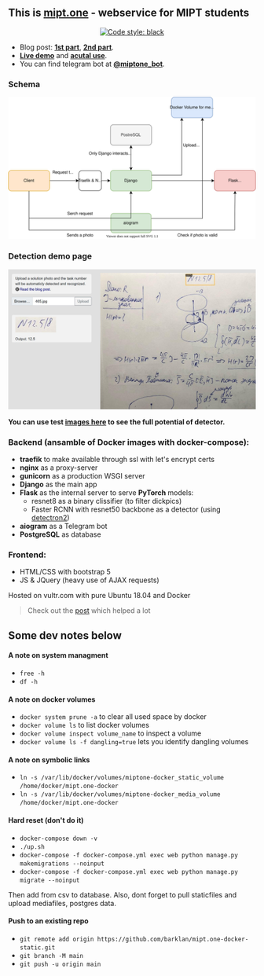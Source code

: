 ## This is [**mipt.one**](https://mipt.one/) - webservice for MIPT students

<p align="center">
<a href="https://github.com/psf/black"><img alt="Code style: black" src="https://img.shields.io/badge/code%20style-black-000000.svg"></a>
</p>

- Blog post: **[1st part](https://barklan.github.io/2021/01/20/detectron2-train/)**, **[2nd part](https://barklan.github.io/2021/01/22/deploying-dl-models/)**. 
- **[Live demo](https://mipt.one/detection/)** and **[acutal use](https://mipt.one/physics/)**.
- You can find telegram bot at **[@miptone_bot](https://t.me/miptone_bot)**.

### Schema

![schema](readme_img/dl_deployment.svg)

### Detection demo page

![demo](readme_img/demo.jpg)

**You can use test [images here](https://github.com/barklan/mipt.one-docker/tree/main/readme_img) to see the full potential of detector.**

### Backend (ansamble of Docker images with docker-compose):
 - **traefik** to make available through ssl with let's encrypt certs
 - **nginx** as a proxy-server
 - **gunicorn** as a production WSGI server
 - **Django** as the main app
 - **Flask** as the internal server to serve **PyTorch** models:
    - resnet8 as a binary clissifier (to filter dickpics)
    - Faster RCNN with resnet50 backbone as a detector (using [detectron2](https://github.com/facebookresearch/detectron2))
 - **aiogram** as a Telegram bot
 - **PostgreSQL** as database
 
### Frontend:
 - HTML/CSS with bootstrap 5
 - JS & JQuery (heavy use of AJAX requests)

Hosted on vultr.com with pure Ubuntu 18.04 and Docker

> Check out the [post](https://testdriven.io/dockerizing-django-with-postgres-gunicorn-and-nginx) which helped a lot

## Some dev notes below

#### A note on system managment

- `free -h`
- `df -h`

#### A note on docker volumes

- `docker system prune -a` to clear all used space by docker
- `docker volume ls` to list docker volumes
- `docker volume inspect volume_name` to inspect a volume
- `docker volume ls -f dangling=true` lets you identify dangling volumes

#### A note on symbolic links

- `ln -s /var/lib/docker/volumes/miptone-docker_static_volume /home/docker/mipt.one-docker`
- `ln -s /var/lib/docker/volumes/miptone-docker_media_volume /home/docker/mipt.one-docker`

#### Hard reset (don't do it)

- `docker-compose down -v`
- `./up.sh`
- `docker-compose -f docker-compose.yml exec web python manage.py makemigrations --noinput`
- `docker-compose -f docker-compose.yml exec web python manage.py migrate --noinput`

Then add from csv to database. Also, dont forget to pull staticfiles and upload mediafiles, postgres data.

#### Push to an existing repo

- `git remote add origin https://github.com/barklan/mipt.one-docker-static.git`
- `git branch -M main`
- `git push -u origin main`


